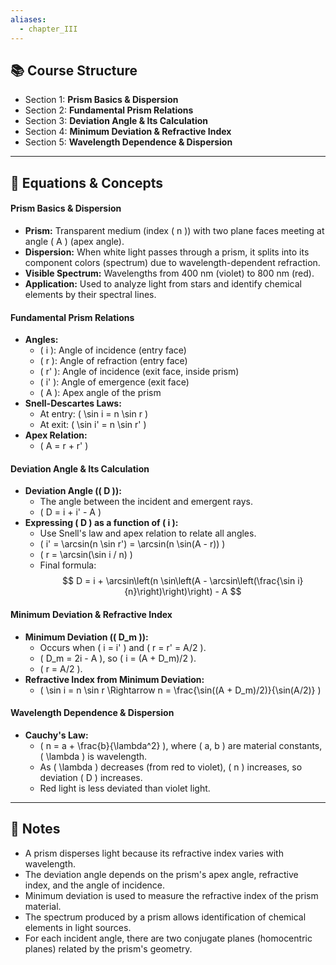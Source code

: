 ```yaml
---
aliases:
  - chapter_III
---
```

## 📚 Course Structure
- Section 1: **Prism Basics & Dispersion**
- Section 2: **Fundamental Prism Relations**
- Section 3: **Deviation Angle & Its Calculation**
- Section 4: **Minimum Deviation & Refractive Index**
- Section 5: **Wavelength Dependence & Dispersion**

---
## 📐 Equations & Concepts
#### Prism Basics & Dispersion
- **Prism:** Transparent medium (index \( n \)) with two plane faces meeting at angle \( A \) (apex angle).
- **Dispersion:** When white light passes through a prism, it splits into its component colors (spectrum) due to wavelength-dependent refraction.
- **Visible Spectrum:** Wavelengths from 400 nm (violet) to 800 nm (red).
- **Application:** Used to analyze light from stars and identify chemical elements by their spectral lines.

#### Fundamental Prism Relations
- **Angles:**
  - \( i \): Angle of incidence (entry face)
  - \( r \): Angle of refraction (entry face)
  - \( r' \): Angle of incidence (exit face, inside prism)
  - \( i' \): Angle of emergence (exit face)
  - \( A \): Apex angle of the prism
- **Snell-Descartes Laws:**
  - At entry: \( \sin i = n \sin r \)
  - At exit: \( \sin i' = n \sin r' \)
- **Apex Relation:**
  - \( A = r + r' \)

#### Deviation Angle & Its Calculation
- **Deviation Angle (\( D \)):**
  - The angle between the incident and emergent rays.
  - \( D = i + i' - A \)
- **Expressing \( D \) as a function of \( i \):**
  - Use Snell's law and apex relation to relate all angles.
  - \( i' = \arcsin(n \sin r') = \arcsin(n \sin(A - r)) \)
  - \( r = \arcsin(\sin i / n) \)
  - Final formula:
    $$
    D = i + \arcsin\left(n \sin\left(A - \arcsin\left(\frac{\sin i}{n}\right)\right)\right) - A
    $$

#### Minimum Deviation & Refractive Index
- **Minimum Deviation (\( D_m \)):**
  - Occurs when \( i = i' \) and \( r = r' = A/2 \).
  - \( D_m = 2i - A \), so \( i = (A + D_m)/2 \).
  - \( r = A/2 \).
- **Refractive Index from Minimum Deviation:**
  - \( \sin i = n \sin r \Rightarrow n = \frac{\sin((A + D_m)/2)}{\sin(A/2)} \)

#### Wavelength Dependence & Dispersion
- **Cauchy's Law:**
  - \( n = a + \frac{b}{\lambda^2} \), where \( a, b \) are material constants, \( \lambda \) is wavelength.
  - As \( \lambda \) decreases (from red to violet), \( n \) increases, so deviation \( D \) increases.
  - Red light is less deviated than violet light.

---
## 📝 Notes
- A prism disperses light because its refractive index varies with wavelength.
- The deviation angle depends on the prism's apex angle, refractive index, and the angle of incidence.
- Minimum deviation is used to measure the refractive index of the prism material.
- The spectrum produced by a prism allows identification of chemical elements in light sources.
- For each incident angle, there are two conjugate planes (homocentric planes) related by the prism's geometry.

